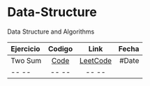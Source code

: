 # Data-Structure
Data Structure and Algorithms


| Ejercicio | Codigo | Link |   Fecha     |
| :---         |     :---:      |          :---: |      ---: |
| Two Sum   | [Code](https://github.com/Insert-Cod4/Data-Structure/blob/main/Algorithms/twosum.js)     | [LeetCode](https://leetcode.com/problems/two-sum/)    |  #Date    |
| -- --    | -- --    | -- --    |        |
